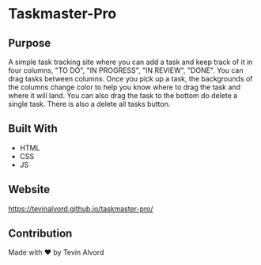 # Taskmaster-Pro

## Purpose
A simple task tracking site where you can add a task and keep track of it in four columns, "TO DO", "IN PROGRESS", "IN REVIEW", "DONE". You can drag tasks between columns. Once you pick up a task, the backgrounds of the columns change color to help you know where to drag the task and where it will land. You can also drag the task to the bottom do delete a single task. There is also a delete all tasks button.

## Built With
* HTML
* CSS
* JS

## Website
https://tevinalvord.github.io/taskmaster-pro/

## Contribution
Made with ❤️ by Tevin Alvord
